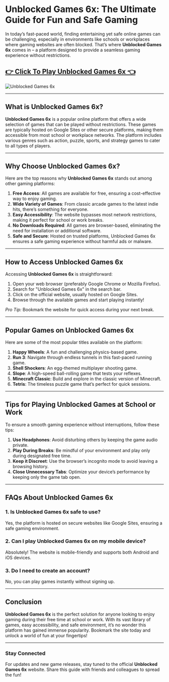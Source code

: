 # Unblocked Games 6x: The Ultimate Guide for Fun and Safe Gaming

In today’s fast-paced world, finding entertaining yet safe online games can be challenging, especially in environments like schools or workplaces where gaming websites are often blocked. That’s where **Unblocked Games 6x** comes in – a platform designed to provide a seamless gaming experience without restrictions. 

## <a href="https://izigames.net/">👉 Click To Play Unblocked Games 6x 👈</a>

![Unblocked Games 6x](https://github.com/user-attachments/assets/d2c0f090-5152-4650-b01e-07d5b9fb9fe4)

---

## What is Unblocked Games 6x?

**Unblocked Games 6x** is a popular online platform that offers a wide selection of games that can be played without restrictions. These games are typically hosted on Google Sites or other secure platforms, making them accessible from most school or workplace networks. The platform includes various genres such as action, puzzle, sports, and strategy games to cater to all types of players.

---

## Why Choose Unblocked Games 6x?

Here are the top reasons why **Unblocked Games 6x** stands out among other gaming platforms:

1. **Free Access**: All games are available for free, ensuring a cost-effective way to enjoy gaming.
2. **Wide Variety of Games**: From classic arcade games to the latest indie hits, there’s something for everyone.
3. **Easy Accessibility**: The website bypasses most network restrictions, making it perfect for school or work breaks.
4. **No Downloads Required**: All games are browser-based, eliminating the need for installation or additional software.
5. **Safe and Secure**: Hosted on trusted platforms, Unblocked Games 6x ensures a safe gaming experience without harmful ads or malware.

---

## How to Access Unblocked Games 6x

Accessing **Unblocked Games 6x** is straightforward:

1. Open your web browser (preferably Google Chrome or Mozilla Firefox).
2. Search for "Unblocked Games 6x" in the search bar.
3. Click on the official website, usually hosted on Google Sites.
4. Browse through the available games and start playing instantly!

*Pro Tip:* Bookmark the website for quick access during your next break.

---

## Popular Games on Unblocked Games 6x

Here are some of the most popular titles available on the platform:

1. **Happy Wheels**: A fun and challenging physics-based game.
2. **Run 3**: Navigate through endless tunnels in this fast-paced running game.
3. **Shell Shockers**: An egg-themed multiplayer shooting game.
4. **Slope**: A high-speed ball-rolling game that tests your reflexes.
5. **Minecraft Classic**: Build and explore in the classic version of Minecraft.
6. **Tetris**: The timeless puzzle game that’s perfect for quick sessions.

---

## Tips for Playing Unblocked Games at School or Work

To ensure a smooth gaming experience without interruptions, follow these tips:

1. **Use Headphones**: Avoid disturbing others by keeping the game audio private.
2. **Play During Breaks**: Be mindful of your environment and play only during designated free time.
3. **Keep it Discreet**: Use the browser’s incognito mode to avoid leaving a browsing history.
4. **Close Unnecessary Tabs**: Optimize your device’s performance by keeping only the game tab open.

---

## FAQs About Unblocked Games 6x

### 1. Is Unblocked Games 6x safe to use?
Yes, the platform is hosted on secure websites like Google Sites, ensuring a safe gaming environment.

### 2. Can I play Unblocked Games 6x on my mobile device?
Absolutely! The website is mobile-friendly and supports both Android and iOS devices.

### 3. Do I need to create an account?
No, you can play games instantly without signing up.

---

## Conclusion

**Unblocked Games 6x** is the perfect solution for anyone looking to enjoy gaming during their free time at school or work. With its vast library of games, easy accessibility, and safe environment, it’s no wonder this platform has gained immense popularity. Bookmark the site today and unlock a world of fun at your fingertips!

---

### Stay Connected
For updates and new game releases, stay tuned to the official **Unblocked Games 6x** website. Share this guide with friends and colleagues to spread the fun!

